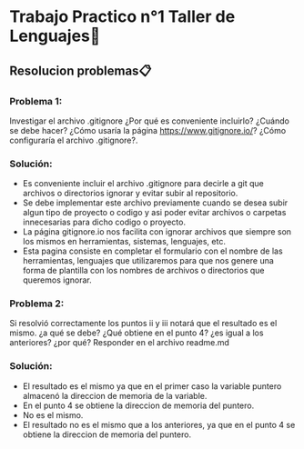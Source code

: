 # Trabajo Practico n°1 Taller de Lenguajes🚀


## Resolucion problemas📋

### Problema 1: 
Investigar el archivo .gitignore ¿Por qué es conveniente incluirlo? ¿Cuándo se
debe hacer? ¿Cómo usaría la página https://www.gitignore.io/? ¿Cómo configuraría el archivo .gitignore?.

### Solución:
- Es conveniente incluir el archivo .gitignore para decirle a git que archivos o directorios ignorar y 
evitar subir al repositorio.
- Se debe implementar este archivo previamente cuando se desea subir algun tipo de proyecto o codigo y asi
poder evitar archivos o carpetas innecesarias para dicho codigo o proyecto.
- La página gitignore.io nos facilita con ignorar archivos que siempre son los mismos en herramientas, sistemas, lenguajes, etc.
- Esta pagina consiste en completar el formulario con  el nombre de las herramientas, lenguajes que utilizaremos para que nos genere
una forma de plantilla con los nombres de archivos o directorios que queremos ignorar.


### Problema 2:
Si resolvió correctamente los puntos ii y iii notará que el resultado es el mismo. ¿a qué se debe? ¿Qué obtiene en el punto 4? ¿es igual a los anteriores? ¿por
qué? Responder en el archivo readme.md 

### Solución:
- El resultado es el mismo ya que en el primer caso la variable puntero almacenó la direccion de memoria de la variable.  
- En el punto 4 se obtiene la direccion de memoria del puntero.
- No es el mismo.
- El resultado no es el mismo que a los anteriores, ya que en el punto 4 se obtiene la direccion de memoria del puntero.


